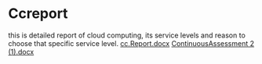 # Ccreport
this is detailed report of cloud computing, its service levels and reason to choose that specific service level.
[cc.Report.docx](https://github.com/Umar10581288/Ccreport/files/10230869/cc.Report.docx)
[ContinuousAssessment 2 (1).docx](https://github.com/Umar10581288/Ccreport/files/10230871/ContinuousAssessment.2.1.docx)
